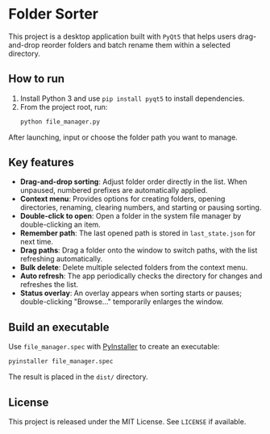 # Folder Sorter

This project is a desktop application built with `PyQt5` that helps users drag-and-drop reorder folders and batch rename them within a selected directory.

## How to run

1. Install Python 3 and use `pip install pyqt5` to install dependencies.
2. From the project root, run:
   ```bash
   python file_manager.py
   ```

After launching, input or choose the folder path you want to manage.

## Key features

- **Drag-and-drop sorting**: Adjust folder order directly in the list. When unpaused, numbered prefixes are automatically applied.
- **Context menu**: Provides options for creating folders, opening directories, renaming, clearing numbers, and starting or pausing sorting.
- **Double-click to open**: Open a folder in the system file manager by double-clicking an item.
- **Remember path**: The last opened path is stored in `last_state.json` for next time.
- **Drag paths**: Drag a folder onto the window to switch paths, with the list refreshing automatically.
- **Bulk delete**: Delete multiple selected folders from the context menu.
- **Auto refresh**: The app periodically checks the directory for changes and refreshes the list.
- **Status overlay**: An overlay appears when sorting starts or pauses; double-clicking "Browse..." temporarily enlarges the window.

## Build an executable

Use `file_manager.spec` with [PyInstaller](https://pyinstaller.org/) to create an executable:

```bash
pyinstaller file_manager.spec
```

The result is placed in the `dist/` directory.

## License

This project is released under the MIT License. See `LICENSE` if available.
